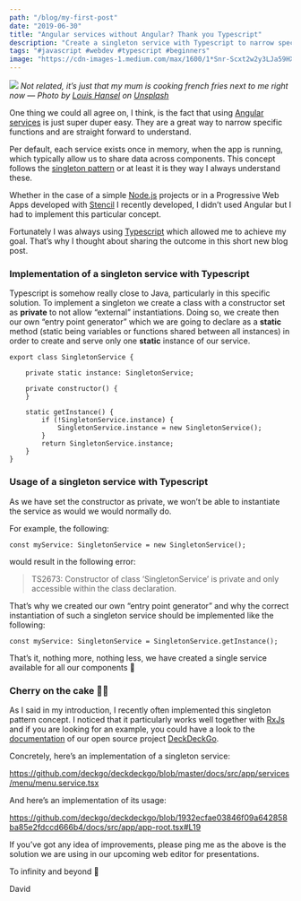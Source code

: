 ```yaml
---
path: "/blog/my-first-post"
date: "2019-06-30"
title: "Angular services without Angular? Thank you Typescript"
description: "Create a singleton service with Typescript to narrow specific functions or share data across components"
tags: "#javascript #webdev #typescript #beginners"
image: "https://cdn-images-1.medium.com/max/1600/1*Snr-Scxt2w2y3LJa59HX9Q.jpeg"
---
```


![](https://cdn-images-1.medium.com/max/1600/1*Snr-Scxt2w2y3LJa59HX9Q.jpeg)
*Not related, it’s just that my mum is cooking french fries next to me right now — Photo by [Louis Hansel](https://unsplash.com/@louishansel?utm_source=unsplash&utm_medium=referral&utm_content=creditCopyText) on [Unsplash](https://unsplash.com/search/photos/fries?utm_source=unsplash&utm_medium=referral&utm_content=creditCopyText)*

One thing we could all agree on, I think, is the fact that using [Angular services](https://angular.io/guide/architecture-services) is just super duper easy. They are a great way to narrow specific functions and are straight forward to understand.

Per default, each service exists once in memory, when the app is running, which typically allow us to share data across components. This concept follows the [singleton pattern](https://en.wikipedia.org/wiki/Singleton_pattern) or at least it is they way I always understand these.

Whether in the case of a simple [Node.js](https://nodejs.org/en/) projects or in a Progressive Web Apps developed with [Stencil](https://stenciljs.com/) I recently developed, I didn’t used Angular but I had to implement this particular concept.

Fortunately I was always using [Typescript](https://www.typescriptlang.org/) which allowed me to achieve my goal. That’s why I thought about sharing the outcome in this short new blog post.

### Implementation of a singleton service with Typescript

Typescript is somehow really close to Java, particularly in this specific solution. To implement a singleton we create a class with a constructor set as **private** to not allow “external” instantiations. Doing so, we create then our own “entry point generator” which we are going to declare as a **static** method (static being variables or functions shared between all instances) in order to create and serve only one **static** instance of our service.

```
export class SingletonService {

    private static instance: SingletonService;

    private constructor() {
    }

    static getInstance() {
        if (!SingletonService.instance) {
            SingletonService.instance = new SingletonService();
        }
        return SingletonService.instance;
    }
}
```

### Usage of a singleton service with Typescript

As we have set the constructor as private, we won’t be able to instantiate the service as would we would normally do.

For example, the following:

```
const myService: SingletonService = new SingletonService();
```

would result in the following error:

> TS2673: Constructor of class ‘SingletonService’ is private and only accessible within the class declaration.

That’s why we created our own “entry point generator” and why the correct instantiation of such a singleton service should be implemented like the following:

```
const myService: SingletonService = SingletonService.getInstance();
```

That’s it, nothing more, nothing less, we have created a single service available for all our components 🎉

### Cherry on the cake 🍒🎂

As I said in my introduction, I recently often implemented this singleton pattern concept. I noticed that it particularly works well together with [RxJs](https://rxjs-dev.firebaseapp.com/) and if you are looking for an example, you could have a look to the [documentation](https://docs.deckdeckgo.com/) of our open source project [DeckDeckGo](https://deckdeckgo.com/).

Concretely, here’s an implementation of a singleton service:

https://github.com/deckgo/deckdeckgo/blob/master/docs/src/app/services/menu/menu.service.tsx

And here’s an implementation of its usage:

https://github.com/deckgo/deckdeckgo/blob/1932ecfae03846f09a642858ba85e2fdccd666b4/docs/src/app/app-root.tsx#L19

If you’ve got any idea of improvements, please ping me as the above is the solution we are using in our upcoming web editor for presentations.

To infinity and beyond 🚀

David
